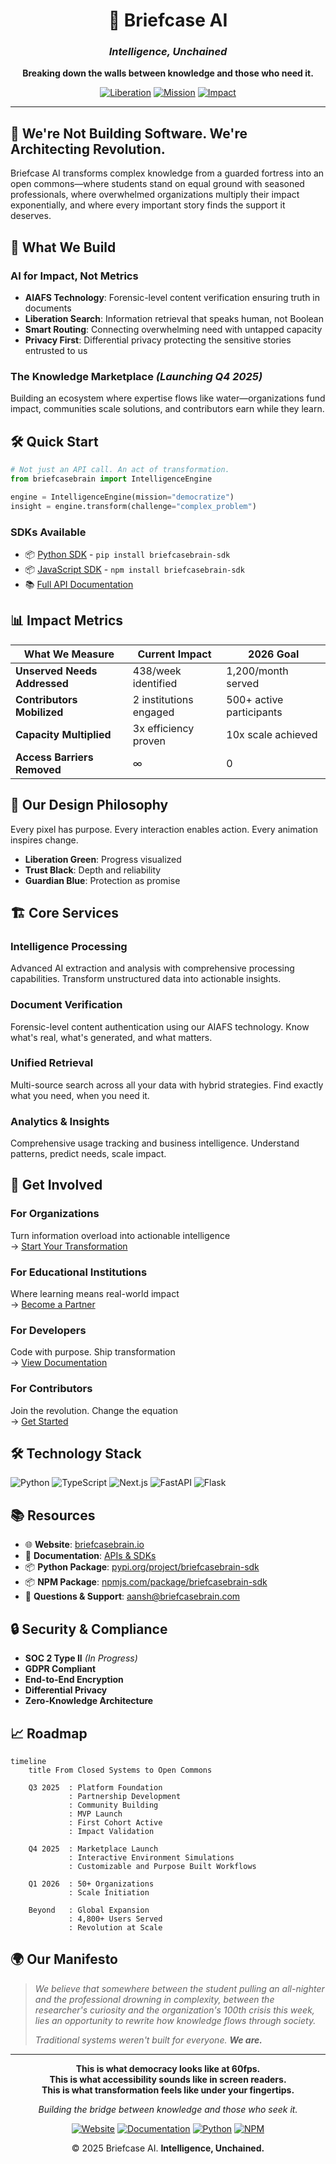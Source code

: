 <div align="center">
  
# 🚀 **Briefcase AI**
### *Intelligence, Unchained*

**Breaking down the walls between knowledge and those who need it.**

[![Liberation](https://img.shields.io/badge/Access-Liberation%20Green-00D4AA?style=for-the-badge)](https://briefcasebrain.io)
[![Mission](https://img.shields.io/badge/Mission-Knowledge%20for%20All-0A0E27?style=for-the-badge)](https://briefcasebrain.io)
[![Impact](https://img.shields.io/badge/Impact-Barriers%20Broken-2563EB?style=for-the-badge)](https://briefcasebrain.io)

</div>

---

## 🌟 **We're Not Building Software. We're Architecting Revolution.**

Briefcase AI transforms complex knowledge from a guarded fortress into an open commons—where students stand on equal ground with seasoned professionals, where overwhelmed organizations multiply their impact exponentially, and where every important story finds the support it deserves.

## 💚 **What We Build**

### **AI for Impact, Not Metrics**
- **AIAFS Technology**: Forensic-level content verification ensuring truth in documents
- **Liberation Search**: Information retrieval that speaks human, not Boolean
- **Smart Routing**: Connecting overwhelming need with untapped capacity
- **Privacy First**: Differential privacy protecting the sensitive stories entrusted to us

### **The Knowledge Marketplace** *(Launching Q4 2025)*
Building an ecosystem where expertise flows like water—organizations fund impact, communities scale solutions, and contributors earn while they learn.

## 🛠️ **Quick Start**

```python
# Not just an API call. An act of transformation.
from briefcasebrain import IntelligenceEngine

engine = IntelligenceEngine(mission="democratize")
insight = engine.transform(challenge="complex_problem")
```

### **SDKs Available**
- 📦 [Python SDK](https://pypi.org/project/briefcasebrain-sdk/) - `pip install briefcasebrain-sdk`
- 📦 [JavaScript SDK](https://www.npmjs.com/package/briefcasebrain-sdk) - `npm install briefcasebrain-sdk`
- 📚 [Full API Documentation](https://github.com/briefcasebrain/.github/blob/main/README.md)

## 📊 **Impact Metrics**

| What We Measure | Current Impact | 2026 Goal |
|-----------------|---------------|-----------|
| **Unserved Needs Addressed** | 438/week identified | 1,200/month served |
| **Contributors Mobilized** | 2 institutions engaged | 500+ active participants |
| **Capacity Multiplied** | 3x efficiency proven | 10x scale achieved |
| **Access Barriers Removed** | ∞ | 0 |

## 🎨 **Our Design Philosophy**

Every pixel has purpose. Every interaction enables action. Every animation inspires change.

- **Liberation Green**: Progress visualized
- **Trust Black**: Depth and reliability  
- **Guardian Blue**: Protection as promise

## 🏗️ **Core Services**

### **Intelligence Processing**
Advanced AI extraction and analysis with comprehensive processing capabilities. Transform unstructured data into actionable insights.

### **Document Verification** 
Forensic-level content authentication using our AIAFS technology. Know what's real, what's generated, and what matters.

### **Unified Retrieval**
Multi-source search across all your data with hybrid strategies. Find exactly what you need, when you need it.

### **Analytics & Insights**
Comprehensive usage tracking and business intelligence. Understand patterns, predict needs, scale impact.

## 🤝 **Get Involved**

### **For Organizations**
Turn information overload into actionable intelligence  
→ [Start Your Transformation](https://briefcasebrain.io)

### **For Educational Institutions** 
Where learning means real-world impact  
→ [Become a Partner](https://briefcasebrain.io)

### **For Developers**
Code with purpose. Ship transformation  
→ [View Documentation](https://github.com/briefcasebrain/.github/blob/main/README.md)

### **For Contributors**
Join the revolution. Change the equation  
→ [Get Started](https://briefcasebrain.io)

## 🛠️ **Technology Stack**

![Python](https://img.shields.io/badge/Python-3776AB?style=flat-square&logo=python&logoColor=white)
![TypeScript](https://img.shields.io/badge/TypeScript-3178C6?style=flat-square&logo=typescript&logoColor=white)
![Next.js](https://img.shields.io/badge/Next.js-000000?style=flat-square&logo=nextdotjs&logoColor=white)
![FastAPI](https://img.shields.io/badge/FastAPI-009688?style=flat-square&logo=fastapi&logoColor=white)
![Flask](https://img.shields.io/badge/Flask-000000?style=flat-square&logo=flask&logoColor=white)

## 📚 **Resources**

- 🌐 **Website**: [briefcasebrain.io](https://briefcasebrain.io)
- 📖 **Documentation**: [APIs & SDKs](https://github.com/briefcasebrain/.github/blob/main/README.md)
- 📦 **Python Package**: [pypi.org/project/briefcasebrain-sdk](https://pypi.org/project/briefcasebrain-sdk/)
- 📦 **NPM Package**: [npmjs.com/package/briefcasebrain-sdk](https://www.npmjs.com/package/briefcasebrain-sdk)
- 📧 **Questions & Support**: [aansh@briefcasebrain.com](mailto:aansh@briefcasebrain.com)

## 🔒 **Security & Compliance**

- **SOC 2 Type II** *(In Progress)*
- **GDPR Compliant**
- **End-to-End Encryption**
- **Differential Privacy**
- **Zero-Knowledge Architecture**

## 📈 **Roadmap**

```mermaid
timeline
    title From Closed Systems to Open Commons
    
    Q3 2025  : Platform Foundation
             : Partnership Development
             : Community Building
             : MVP Launch
             : First Cohort Active
             : Impact Validation
    
    Q4 2025  : Marketplace Launch
             : Interactive Environment Simulations
             : Customizable and Purpose Built Workflows

    Q1 2026  : 50+ Organizations
             : Scale Initiation
    
    Beyond   : Global Expansion
             : 4,800+ Users Served
             : Revolution at Scale
```

## 🌍 **Our Manifesto**

> *We believe that somewhere between the student pulling an all-nighter and the professional drowning in complexity, between the researcher's curiosity and the organization's 100th crisis this week, lies an opportunity to rewrite how knowledge flows through society.*
>
> *Traditional systems weren't built for everyone. **We are.***

---

<div align="center">

**This is what democracy looks like at 60fps.**  
**This is what accessibility sounds like in screen readers.**  
**This is what transformation feels like under your fingertips.**

*Building the bridge between knowledge and those who seek it.*

[![Website](https://img.shields.io/badge/Web-briefcasebrain.com-2563EB?style=flat-square)](https://briefcasebrain.io)
[![Documentation](https://img.shields.io/badge/Docs-Available-00D4AA?style=flat-square)](https://github.com/briefcasebrain/.github/blob/main/README.md)
[![Python](https://img.shields.io/badge/PyPI-Package-0A0E27?style=flat-square)](https://pypi.org/project/briefcasebrain-sdk/)
[![NPM](https://img.shields.io/badge/NPM-Package-DC2626?style=flat-square)](https://www.npmjs.com/package/briefcasebrain-sdk)

© 2025 Briefcase AI. **Intelligence, Unchained.**

</div>
